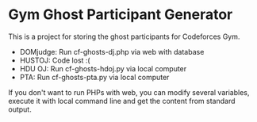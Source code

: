 # Gym Ghost Participant Generator

This is a project for storing the ghost participants for Codeforces Gym.

- DOMjudge: Run cf-ghosts-dj.php via web with database
- HUSTOJ: Code lost :(
- HDU OJ: Run cf-ghosts-hdoj.py via local computer
- PTA: Run cf-ghosts-pta.py via local computer

If you don't want to run PHPs with web, you can modify several variables, execute it with local command line and get the content from standard output.

